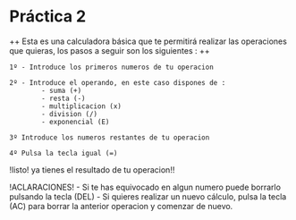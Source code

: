  # Práctica 2

++ Esta es una calculadora básica que te permitirá realizar las operaciones que quieras, los pasos a seguir son los siguientes : ++

    1º - Introduce los primeros numeros de tu operacion

    2º - Introduce el operando, en este caso dispones de :
            - suma (+)
            - resta (-)
            - multiplicacion (x) 
            - division (/)
            - exponencial (E)

    3º Introduce los numeros restantes de tu operacion
    
    4º Pulsa la tecla igual (=)

!listo! ya tienes el resultado de tu operacion!!

!ACLARACIONES!
    - Si te has equivocado en algun numero puede borrarlo pulsando la tecla (DEL)
    - Si quieres realizar un nuevo cálculo, pulsa la tecla (AC) para borrar la anterior operacion y comenzar de nuevo.
